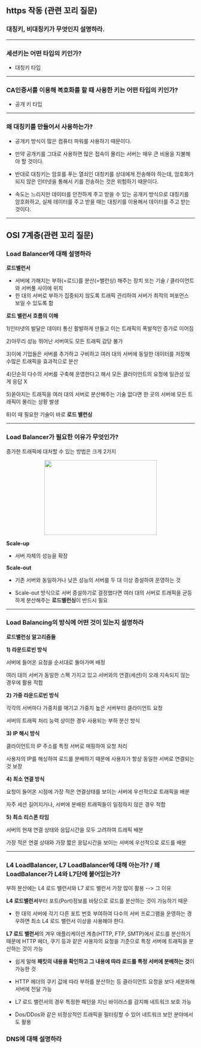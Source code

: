 ## https 작동 (관련 꼬리 질문)

### 대칭키, 비대칭키가 무엇인지 설명하라.


-----
### 세션키는 어떤 타입의 키인가?
- 대칭키 타입

-----
### CA인증서를 이용해 복호화를 할 때 사용한 키는 어떤 타입의 키인가?
- 공개 키 타입

-----
### 왜 대칭키를 만들어서 사용하는가?

- 공개키 방식이 많은 컴퓨터 파워를 사용하기 때문이다. 

- 만약 공개키를 그대로 사용하면 많은 접속이 몰리는 서버는 매우 큰 비용을 지불해야 할 것이다. 

- 반대로 대칭키는 암호를 푸는 열쇠인 대칭키를 상대에게 전송해야 하는데, 암호화가 되지 않은 인터넷을 통해서 키를 전송하는 것은 위험하기 때문이다. 

- 속도는 느리지만 데이터를 안전하게 주고 받을 수 있는 공개키 방식으로 대칭키를 암호화하고, 실제 데이터를 주고 받을 때는 대칭키를 이용해서 데이터를 주고 받는 것이다.

------
## OSI 7계층(관련 꼬리 질문)

### Load Balancer에 대해 설명하라

**로드밸런서**

- 서버에 가해지는 부하(=로드)를 분산(=밸런싱) 해주는 장치 또는 기술 / 클라이언트와 서버풀 사이에 위치
- 한 대의 서버로 부하가 집중되지 않도록 트래픽 관리하여 서버가 최적의 퍼포먼스 보일 수 있도록 함

**로드 밸런서 흐름의 이해**

 1)인터넷의 발달은 데이터 통신 활발하게 만들고 이는 트래픽의 폭발적인 증가로 이어짐

 2)아무리 성능 뛰어난 서버여도 모든 트래픽 감당 불가
 
 3)이에 기업들은 서버를 추가하고 구비하고 여러 대의 서버에 동일한 데이터를 저장해 수많은 트래픽을 효과적으로 분산
 
 4)단순히 다수의 서버를 구축해 운영한다고 해서 모든 클러이언트의 요청에 일관성 있게 응답 X
 
 5)쏟아지는 트래픽을 여러 대의 서버로 분산해주는 기술 없다면 한 곳의 서버에 모든 트래픽이 몰리는 상황 발생

 6)이 때 필요한 기술이 바로 **로드 밸런싱**

-----
### Load Balancer가 필요한 이유가 무엇인가?

증가한 트래픽에 대처할 수 있는 방법은 크게 2가지
<p align="center">
<img src="https://github.com/dnzp75/Java/assets/105201451/0f81cf62-36ff-4f75-ab76-132341df6ecb" width="300" height="200"/>

**Scale-up**

- 서버 자체의 성능을 확장

**Scale-out**

- 기존 서버와 동일하거나 낮은 성능의 서버를 두 대 이상 증설하여 운영하는 것

- Scale-out 방식으로 서버 증설하기로 결정했다면 여러 대의 서버로 트래픽을 균등하게 분산해주는 **로드밸런싱**이 반드시 필요

------
### Load Balancing의 방식에 어떤 것이 있는지 설명하라 

**로드밸런싱 알고리즘들**

**1) 라운드로빈 방식**

서버에 들어온 요청을 순서대로 돌아가며 배정

여러 대의 서버가 동일한 스펙 가지고 있고 서버와의 연결(세션)이 오래 지속되지 않는 경우에 활용 적합

**2) 가중 라운드로빈 방식**

각각의 서버마다 가중치를 매기고 가중치 높은 서버부터 클라이언트 요청

서버의 트래픽 처리 능력 상이한 경우 사용되는 부하 분산 방식

**3) IP 해시 방식**

클라이언트의 IP 주소를 특정 서버로 매핑하여 요청 처리

사용자의 IP를 해싱하여 로드를 분배하기 때문에 사용자가 항상 동일한 서버로 연결되는 것 보장

**4) 최소 연결 방식**

요청이 들어온 시점에 가장 적은 연결상태를 보이는 서버에 우선적으로 트래픽을 배분

자주 세션 길어지거나, 서버에 분배된 트래픽들이 일정하지 않은 경우 적합

**5) 최소 리스폰 타임**

서버의 현재 연결 상태와 응답시간을 모두 고려하여 트래픽 배분

가장 적은 연결 상태와 가장 짧은 응답시간을 보이는 서버에 우선적으로 로드를 배분

------


### L4 LoadBalancer, L7 LoadBalancer에 대해 아는가? / 왜 LoadBalancer가 L4와 L7단에 붙어있는가?

부하 분산에는 L4 로드 밸런서와 L7 로드 밸런서 가장 많이 활용  --> 그 이유

**L4 로드밸런서**부터 포트(Port)정보를 바탕으로 로드를 분산하는 것이 가능하기 때문

- 한 대의 서버에 각기 다른 포트 번호 부여하여 다수의 서버 프로그램을 운영하는 경우하면 최소 L4 로드 밸런서 이상을 사용해야 한다.

**L7 로드 밸런서**의 겨우 애플리케이션 계층(HTTP, FTP, SMTP)에서 로드를 분산하기 때문에 HTTP 헤더, 쿠기 등과 같은 사용자의 요청을 기준으로 특정 서버에 트래픽을 분산하는 것이 가능

- 쉽게 말해 **패킷의 내용을 확인하고 그 내용에 따라 로드를 특정 서버에 분배하는 것**이 가능한 것

- HTTP 헤더의 쿠키 값에 따라 부하를 분산하는 등 클라이언트 요청을 보다 세분화해 서버에 전달 가능

- L7 로드 밸런서의 경우 특정한 패턴을 지닌 바이러스를 감지해 네트워크 보호 가능

- Dos/DDos와 같은 비정상적인 트래픽을 필터링할 수 있어 네트워크 보안 분야에서도 활용


### DNS에 대해 설명하라 
